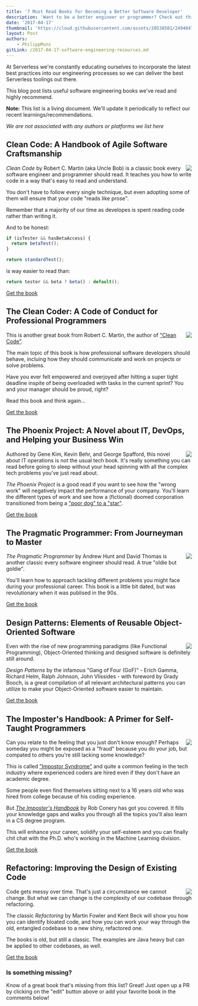```yaml
---
title: '7 Must Read Books for Becoming a Better Software Developer'
description: 'Want to be a better engineer or programmer? Check out this list of resources from the Serverless team.'
date: '2017-04-17'
thumbnail: 'https://cloud.githubusercontent.com/assets/20538501/24940473/2bdb229a-1ef8-11e7-9e8d-8f75b5461748.png'
layout: Post
authors:
    - PhilippMuns
gitLink: /2017-04-17-software-engineering-resources.md
---
```


At Serverless we're constantly educating ourselves to incorporate the latest best practices into our engineering 
processes so we can deliver the best Serverless toolings out there.

This blog post lists useful software engineering books we've read and highly recommend.

**Note:** This list is a living document. We'll update it periodically to reflect our recent learnings/recommendations.

*We are not associated with any authors or platforms we list here*

## Clean Code: A Handbook of Agile Software Craftsmanship

<img align="right" src="https://cloud.githubusercontent.com/assets/20538501/25054483/36c7f428-2112-11e7-8318-b12234266df2.png">

*Clean Code* by Robert C. Martin (aka Uncle Bob) is a classic book every software engineer and programmer should read. It teaches you how to write code in a way that's easy to read and understand.

You don't have to follow every single technique, but even adopting some of them will ensure that your code "reads like prose".

Remember that a majority of our time as developes is spent reading code rather than writing it.

And to be honest:

```javascript
if (isTester && hasBetaAccess) {
  return betaTest();
}

return standardTest();
```

is way easier to read than:

```javascript
return tester && beta ? beta() : default();
```

[Get the book](https://www.amazon.com/Clean-Code-Handbook-Software-Craftsmanship/dp/0132350882/ref=sr_1_1?ie=UTF8&qid=1490274327&sr=8-1&keywords=clean+code)

## The Clean Coder: A Code of Conduct for Professional Programmers

<img align="right" src="https://cloud.githubusercontent.com/assets/20538501/25054571/ba5e5638-2112-11e7-91c3-b3e93563ad84.png">

This is another great book from Robert C. Martin, the author of ["Clean Code"](#clean-code).

The main topic of this book is how professional software developers should behave, incluing how they should communicate and work on projects or solve problems.

Have you ever felt empowered and overjoyed after hitting a super tight deadline inspite of being overloaded with tasks in the current sprint? You and your manager should be proud, right?

Read this book and think again...

[Get the book](https://www.amazon.com/Clean-Coder-Conduct-Professional-Programmers/dp/0137081073/ref=sr_1_2?ie=UTF8&qid=1490274327&sr=8-2&keywords=clean+code)

## The Phoenix Project: A Novel about IT, DevOps, and Helping your Business Win

<img align="right" src="https://cloud.githubusercontent.com/assets/20538501/25055177/22726158-2116-11e7-87a3-2139e1aa791b.png">

Authored by Gene Kim, Kevin Behr, and George Spafford, this novel about IT operations is not the usual tech book. It's really something you can read before going to sleep without your head spinning with all the complex tech problems you've just read about.

*The Phoenix Project* is a good read if you want to see how the "wrong work" will negatively impact the performance of your company. You'll learn the different types of work and see how a (fictional) doomed corporation transitioned from being a ["poor dog" to a "star"](https://en.wikipedia.org/wiki/Growth%E2%80%93share_matrix).

[Get the book](https://www.amazon.com/Phoenix-Project-DevOps-Helping-Business/dp/0988262509/ref=sr_1_1?ie=UTF8&qid=1490274311&sr=8-1&keywords=phoenix+project)

## The Pragmatic Programmer: From Journeyman to Master

<img align="right" src="https://cloud.githubusercontent.com/assets/20538501/25055150/0133a524-2116-11e7-830a-77c3c1df9872.png">

*The Pragmatic Programmer* by Andrew Hunt and David Thomas is another classic every software engineer should read. A true "oldie but goldie".

You'll learn how to approach tackling different problems you might face during your professional career. This book is a little bit dated, but was revolutionary when it was publised in the 90s.

[Get the book](https://www.amazon.com/Pragmatic-Programmer-Journeyman-Master/dp/020161622X/ref=sr_1_1?ie=UTF8&qid=1490274295&sr=8-1&keywords=pragmatic+programmer)

## Design Patterns: Elements of Reusable Object-Oriented Software

<img align="right" src="https://cloud.githubusercontent.com/assets/20538501/25054865/5890722c-2114-11e7-9a8c-84c8af27640f.png">

Even with the rise of new programming paradigms (like Functional Programming), Object-Oriented thinking and designed software is definitely still around.

*Design Patterns* by the infamous "Gang of Four (GoF)" - Erich Gamma, Richard Helm, Ralph Johnson, John Vlissides - with foreword by Grady Booch, is a great compilation of all relevant architectural patterns you can utilize to make your Object-Oriented software easier to maintain.

[Get the book](https://www.amazon.com/Design-Patterns-Elements-Reusable-Object-Oriented/dp/0201633612/ref=sr_1_2?ie=UTF8&qid=1490274362&sr=8-2&keywords=gang+of+four)

## The Imposter's Handbook: A Primer for Self-Taught Programmers

<img align="right" src="https://cloud.githubusercontent.com/assets/20538501/25054993/20f586c6-2115-11e7-95b6-58d3d14175f3.png">

Can you relate to the feeling that you just don't know enough? Perhaps someday you might be exposed as a "fraud" because you do your job, but compated to others you're still lacking some knowledge?

This is called ["Impostor Syndrome"](https://en.wikipedia.org/wiki/Impostor_syndrome) and quite a common feeling in the tech industry where experienced coders are hired even if they don't have an academic degree.

Some people even find themselves sitting next to a 16 years old who was hired from college because of his coding experience.

But [*The Imposter's Handbook*](https://bigmachine.io/products/the-imposters-handbook/) by Rob Conery has got you covered. It fills your knowledge gaps and walks you through all the topics you'll also learn in a CS degree program.

This will enhance your career, solidify your self-esteem and you can finally chit chat with the Ph.D. who's working in the Machine Learning division.

[Get the book](https://bigmachine.io/products/the-imposters-handbook/)

## Refactoring: Improving the Design of Existing Code

<img align="right" src="https://cloud.githubusercontent.com/assets/20538501/25055071/943c4d18-2115-11e7-990e-b2de3546fee9.png">

Code gets messy over time. That's just a circumstance we cannot change. But what we can change is the complexity of our codebase through refactoring.

The classic *Refactoring* by Martin Fowler and Kent Beck will show you how you can identify bloated code, and how you can work your way through the old, entangled codebase to a new shiny, refactored one.

The books is old, but still a classic. The examples are Java heavy but can be applied to other codebases, as well.

[Get the book](https://www.amazon.com/Refactoring-Improving-Design-Existing-Code/dp/0201485672/)

### Is something missing?

Know of a great book that's missing from this list? Great! Just open up a PR by clicking on the "edit" button above or add
your favorite book in the comments below!
